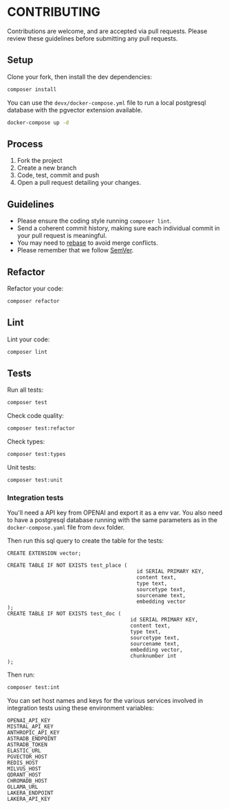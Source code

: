 # CONTRIBUTING

Contributions are welcome, and are accepted via pull requests.
Please review these guidelines before submitting any pull requests.


## Setup
Clone your fork, then install the dev dependencies:
```bash
composer install
```

You can use the `devx/docker-compose.yml` file to run a local postgresql database with the pgvector extension available.
```bash
docker-compose up -d
```

## Process

1. Fork the project
1. Create a new branch
1. Code, test, commit and push
1. Open a pull request detailing your changes.

## Guidelines

* Please ensure the coding style running `composer lint`.
* Send a coherent commit history, making sure each individual commit in your pull request is meaningful.
* You may need to [rebase](https://git-scm.com/book/en/v2/Git-Branching-Rebasing) to avoid merge conflicts.
* Please remember that we follow [SemVer](http://semver.org/).

## Refactor

Refactor your code:
```bash
composer refactor
```

## Lint

Lint your code:
```bash
composer lint
```

## Tests

Run all tests:
```bash
composer test
```

Check code quality:
```bash
composer test:refactor
```

Check types:
```bash
composer test:types
```

Unit tests:
```bash
composer test:unit
```

### Integration tests

You'll need a API key from OPENAI and export it as a env var.
You also need to have a postgresql database running with the same parameters 
as in the `docker-compose.yaml` file from `devx` folder.

Then run this sql query to create the table for the tests:

```postgresql
CREATE EXTENSION vector;

CREATE TABLE IF NOT EXISTS test_place (
                                          id SERIAL PRIMARY KEY,
                                          content text,
                                          type text,
                                          sourcetype text,
                                          sourcename text,
                                          embedding vector
);
CREATE TABLE IF NOT EXISTS test_doc (
                                        id SERIAL PRIMARY KEY,
                                        content text,
                                        type text,
                                        sourcetype text,
                                        sourcename text,
                                        embedding vector,
                                        chunknumber int
);
```

Then run:
```bash
composer test:int
```

You can set host names and keys for the various services involved in integration tests using these environment variables:
```
OPENAI_API_KEY
MISTRAL_API_KEY
ANTHROPIC_API_KEY
ASTRADB_ENDPOINT
ASTRADB_TOKEN
ELASTIC_URL
PGVECTOR_HOST
REDIS_HOST
MILVUS_HOST
QDRANT_HOST
CHROMADB_HOST
OLLAMA_URL
LAKERA_ENDPOINT
LAKERA_API_KEY
```

